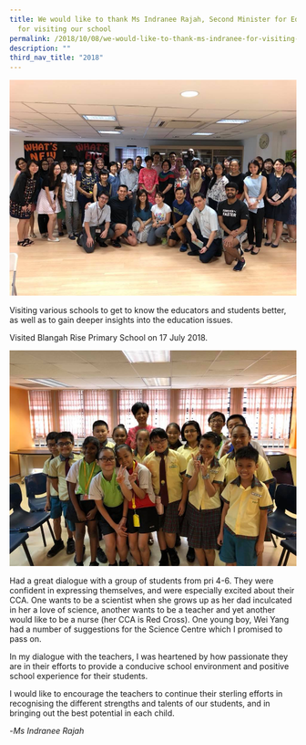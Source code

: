 ```yaml
---
title: We would like to thank Ms Indranee Rajah, Second Minister for Education
  for visiting our school
permalink: /2018/10/08/we-would-like-to-thank-ms-indranee-for-visiting-our-school/
description: ""
third_nav_title: "2018"
---
```

<img src="/images/37390708_2324096417607314_9032933255669612544_n.jpeg">
<p>Visiting various schools to get to know the educators and students better, as well as to gain deeper insights into the education issues.</p>
<p>Visited Blangah Rise Primary School on 17 July 2018.</p>
<img src="/images//37395499_2324096410940648_2943261901636763648_n.jpeg">
<p>Had a great dialogue with a group of students from pri 4-6. They were confident in expressing themselves, and were especially excited about their CCA. One wants to be a scientist when she grows up as her dad inculcated in her a love of science, another wants to be a teacher and yet another would like to be a nurse (her CCA is Red Cross). One young boy, Wei Yang had a number of suggestions for the Science Centre which I promised to pass on.</p>
<p>In my dialogue with the teachers, I was heartened by how passionate they are in their efforts to provide a conducive school environment and positive school experience for their students.</p>
<p>I would like to encourage the teachers to continue their sterling efforts in recognising the different strengths and talents of our students, and in bringing out the best potential in each child.</p>
<p>-<em>Ms&nbsp;Indranee Rajah</em></p>